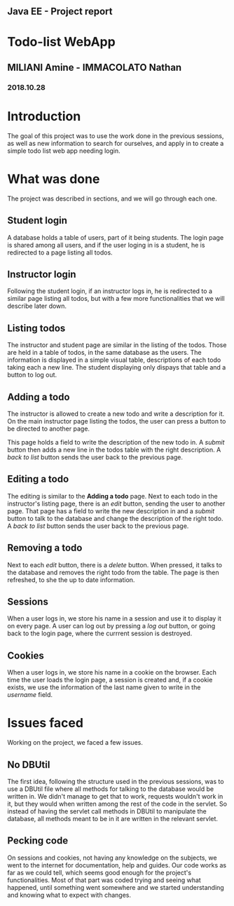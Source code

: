 ## Java EE - Project report
# Todo-list WebApp
## MILIANI Amine - IMMACOLATO Nathan
### 2018.10.28

# Introduction

The goal of this project was to use the work done in the previous sessions, as well as new information to search for ourselves, and apply in to create a simple todo list web app needing login.

# What was done

The project was described in sections, and we will go through each one.

## Student login

A database holds a table of users, part of it being students.
The login page is shared among all users, and if the user loging in is a student, he is redirected to a page listing all todos.

## Instructor login

Following the student login, if an instructor logs in, he is redirected to a similar page listing all todos, but with a few more functionalities that we will describe later down.

## Listing todos

The instructor and student page are similar in the listing of the todos.
Those are held in a table of todos, in the same database as the users.
The information is displayed in a simple visual table, descriptions of each todo taking each a new line.
The student displaying only dispays that table and a button to log out.

## Adding a todo

The instructor is allowed to create a new todo and write a description for it.
On the main instructor page listing the todos, the user can press a button to be directed to another page.

This page holds a field to write the description of the new todo in.
A *submit* button then adds a new line in the todos table with the right description.
A *back to list* button sends the user back to the previous page.

## Editing a todo

The editing is similar to the **Adding a todo** page.
Next to each todo in the instructor's listing page, there is an *edit* button, sending the user to another page.
That page has a field to write the new description in and a *submit* button to talk to the database and change the description of the right todo.
A *back to list* button sends the user back to the previous page.

## Removing a todo

Next to each *edit* button, there is a *delete* button.
When pressed, it talks to the database and removes the right todo from the table.
The page is then refreshed, to she the up to date information.

## Sessions

When a user logs in, we store his name in a session and use it to display it on every page.
A user can log out by pressing a *log out* button, or going back to the login page, where the currrent session is destroyed.

## Cookies

When a user logs in, we store his name in a cookie on the browser.
Each time the user loads the login page, a session is created and, if a cookie exists, we use the information of the last name given to write in the *username* field.

# Issues faced

Working on the project, we faced a few issues.

## No DBUtil

The first idea, following the structure used in the previous sessions, was to use a DBUtil file where all methods for talking to the database would be written in.
We didn't manage to get that to work, requests wouldn't work in it, but they would when written among the rest of the code in the servlet.
So instead of having the servlet call methods in DBUtil to manipulate the database, all methods meant to be in it are written in the relevant servlet.

## Pecking code

On sessions and cookies, not having any knowledge on the subjects, we went to the internet for documentation, help and guides.
Our code works as far as we could tell, which seems good enough for the project's functionalities.
Most of that part was coded trying and seeing what happened, until something went somewhere and we started understanding and knowing what to expect with changes.


